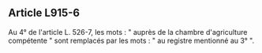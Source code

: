 Article L915-6
----
Au 4° de l'article L. 526-7, les mots : " auprès de la chambre d'agriculture
compétente " sont remplacés par les mots : " au registre mentionné au 3° ".
